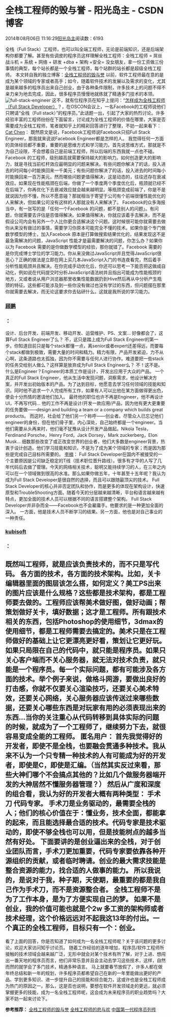 
# 全栈工程师的毁与誉 - 阳光岛主 - CSDN博客

2014年08月06日 11:16:29[阳光岛主](https://me.csdn.net/sunboy_2050)阅读数：6193


全栈（Full Stack）工程师，也可以叫全端工程师，无论是前端知识，还是后端架构你都要了解。甚至有些调皮的程序员这样理解全栈工程师：全栈工程师 = 屌丝战斗机 = 系统 + 网络 + 研发 +dba + 架构 +安全= 没女朋友，拿一份工资做三份事情的典型，每个站长都是一个全栈工程师，每个站群的站长都是超级全栈工程师。
本文转自我的独立博客：[全栈工程师的毁与誉](http://blog.ithomer.net/2014/08/full-stack-engineers-destroyed-and-reputation/)
以前，软件工程师最在意的是成为某个领域的专家或者高手；如今，随着软件技术的发展以及需求的变化，尤其是越来越多的程序员出来自己创业，由于各种条件限制，许多技术上的问题不得不亲力亲为地去完成，因此，很多程序员慢慢地就练就了精通多门技术的本领。
![full-stack-engineer](http://cdn.ithomer.net/wp-content/uploads/2014/08/full-stack-engineer.png)
这不，就有位程序员在知乎上提问：“[怎样成为全栈工程师（Full Stack Developer）](http://www.zhihu.com/question/22420900)？，在OSCON会议上，一名Facebook的工程师说他们只聘请“全栈（Full stack）”的程序员。”此话题一出，引起了大家的热烈讨论。许多经验丰富的工程师纷纷在下面留言，讨论成为全栈工程师的价值在哪里，大家是否需要成为全栈工程师，笔者就知乎上的精彩回答进行了整理，不妨一起来看下：
[Cat Chen](http://www.zhihu.com/people/catchen)：
既然原文是说，Facebook工程师说Facebook只招Full Stack Engineer，那我就来说说Facebook Engineer都是怎样的人。
我觉得任何一方面的具体经验都不重要，重要的是思维方式和学习能力。首先说思维方式，那就是不为自己设限，不会想着自己是前端工程师，所以后端的东西我就一点也不碰。Facebook 的工程师，级别越高就需要保持越大的影响力。如何创造更大的影响力，就是寻找当前杠杆效应最明显的问题来解决。有些问题你解决了的话，投入进去的时间每小时能换回来一千美元；有些问题你解决了的话，投入进去的时间每小时能换回来一百万美元。然而哪些问题更值得解决，这是动态的，往往还存在衰减效应。如果现在性能瓶颈在后端，你做了一个季度两个季度优化后，瓶颈就已经不在后端了，你再优化下去衰减效应就会越来越明显。等瓶颈变成前端了，你是不是就说因为你不懂，所以不愿意碰？那就相当于寄望于公司有个前端很懂性能优化的人来解决，但如果公司没有这样的人那就没有人来解决了。
Facebook的众多海报当中，有一张写的是「任何一个Facebook 的问题，都不是别人的问题」。有问题，你就需要去评估是否值得解决。如果值得解决，你就应该着手去解决，而不是假设公司内会有另外一个人比你更合适解决这个问题。这时候很可能你就需要去做你从来没有做过的事情，需要学习你原本可能完全不懂的技术。如果你是个专门做数学模型的博士，加入Facebook 原本是打算做搜索结果优化的，结果发现这不是最急需解决的问题，JavaScript 性能才是最需要解决的问题，你怎么办？如果你以为 Facebook 需要的是你做数学模型的经验，那你就错了。Facebook 需要的是你完成博士学位的学习能力。你从来没做过JavaScript并且觉得JavaScript很恶心？正确的做法是立即在网上买几本JavaScript入门的书连夜看完，然后着手分析性能瓶颈并且解决。在你完成手动优化后，你还可以思考一下能否把这做成自动化，例如说在代码提交时分析JavaScript语法树并且指出可能成为性能瓶颈的地方，又或者说从用户浏览器那里收集性能数据扔到Hive然后再从中分析产生瓶颈的特征。这些都可能涉及到一些你没有做过也没有学过的东西，但问题摆在那里你就需要去解决，而无论这要求你去钻研什么。这就是我所说的学习能力。
### [顾鹏](http://www.zhihu.com/people/peng-gu)
### ：
设计、后台开发、前端开发、移动开发、运营维护、PS、文案… 好像都会了，这算Full Stack Engineer了么？
不，这只是踏上成为Full Stack Engineer的第一步。你知道目前只是每个stack都懂一点，离senior或者expert还差得远，而要每个stack都做到极致，需要大量的时间和精力。精力有限，产品开发紧迫，力不从心啊，这条道路也太孤独，因为你不需要与任何人进行协作。难道要把一些stack的任务交给别人做么？这样算是放弃成为Full Stack Engineer么？
不！这不是。什么是Engineer？Engineer的本质工作是设计，开发出应用于大众的产品。
一个真正的Full Stack Engineer，他从生活中发现问题，洞察需求，他设计解决方案，并开发出初始版本的产品。为了达到目标，他愿意去学习任何领域的技能和知识。同时他不追求一个人完成所有工作，如果有人可以比他在某方面做得更出色，便会十分热情的邀请他们加入。
最终他的职位也许不再是Engineer，他不再设计UI，不再写代码… 他的工作不再是设计/开发一款应用/产品，因为他有更大更重要的任务要做——design and building a team or a company which builds great products。
而这时，社会给了他们另一个称呼——创业者。尽管众人已忘记他们engineer的身份，但在他们骨子里，内心深处，自己始终都是一个engineer。当他们需要从头再来时，他们毫不犹豫从设计开发产品做起。Nikola Tesla，Ferdinand Porsche，Henry Ford，Jack Dorsey，Mark zuckerberg，Elon Musk… 细数那些改变了或正改变世界的创业者，他们大多数是engineer背景，热衷于设计创造。他们学习技能和知识，不是为了成为某个领域的专家；而是因为那些是完成自己目标所需要的。
[李楠](http://www.zhihu.com/people/linan)：
Full Stack Developer在国内不被接受的一个主要原因是公司缺乏稳定的T线（技术职位晋升路线）。很多有才华的人写了几年代码后去做了管理。今天的网络相关技术，聪明又能持续学习的人，在三年之内可以在一个领域做到很高的水准。那么如果你做五年，十年甚至十五年呢？我认为成为Full Stack Developer是很自然的选择，而且可以跟随最顶尖的技术。
Full Stack Developer的核心并非否定团队和协作，而是更多的体现在架构设计，快速原型和TroubleShooting方面。随着今天的分层越来越清晰，平台和语言越来越有特点，更加全面的技术人员可以根据不同的语言搭建整个架构。
Full Stack Developer并非杂而全——Facebook也不会雇庸手。他要求的是一种更加全面的深入。 一方面，他是技术人员不断学习的结果。另一方面，他也是对自己事业的一种责任。
### [kubisoft](http://www.zhihu.com/people/kubisoft)
### ：
既然叫工程师，就是应该负责技术的，而不只是写代码。
各方面的技术，各方面的技术架构。比如，关卡编辑器里面的图层该怎么搭，如何定义？美工PS出来的图片应该是什么规格？这些都是技术架构，都是工程师要去做的。工程师应该帮美术做好图，做好动画；帮策划做好关卡，填好数据；这才是工程师。所有跟技术相关的东西，包括Photoshop的使用细节，3dmax的使用细节，都是工程师需要去搞定的。美术只是在工程师做好的基础上让它更漂亮更好看，策划让它更好玩。
如果只局限在自己的代码中，就只能是程序员。如果只关心客户端而不关心服务器，就无法对技术负责，就只能是一个程序员。每一个实际问题，都有可能涉及各方面的技术。举个例子来说，做格斗网游，要做出良好的打击感，你就不仅要关心渲染技巧，还要关心美术特效，还要关心网络，关心服务器应该传送过来哪些数据，还要关心哪些东西是对玩家有用的必须表现出来的东西…当你的关注重心从代码转移到具体实际的问题的时候，就成为了一个工程师了，继续努力下去，就很容易变成全能的工程师。
**匿名用户**：
首先我觉得好的开发者，即使不是全栈，也要融会贯通多种技术。我从来不认为一个只专精一种技术的人有可能成为好的开发者，即使是C，即使是汇编。（当然其实反过来看，那些大神们哪个不会搞点其他的？比如几个做服务器端开发的大神居然不懂服务器管理？）
然后从广度和深度的组合看，我认为好的开发者大概有两种类型：
手术刀
代码专家。
手术刀是业务驱动的，最需要全栈的人；他们的核心价值在于：懂业务，技术全面，都能拿的起来，而且能选择最合适的技术。代码专家是技术驱动的，即使不够全栈也可以用，但是技能树点的越多当然有好处。
下面要讲的是创业逼出来的全栈，对于创业团队而言，手术刀更加重要，代码专家要依靠各种开源组织的贡献，或者临时聘请。创业的最大需求技能是整合资源的能力，找合适的人做事的能力。
所以我说的，是说对于我，种子期，天使期，最重要的都是我自己作为手术刀，而不是资源整合者。
全栈工程师不是为了工作本身，是为了方便实现自己的梦。
如果不是创业，我的价值可能也就是个2w 多工资的架构师或者技术经理，这个价格远远对不起我这13年的付出。一个真正的全栈工程师，目标只有一个：**创业**。
---
看了上面的回答，你是否知道了如何成为一名全栈工程师呢？关于该问题的更多讨论，欢迎大家访问知乎讨论页。
随着工作经验的逐年增加，程序员/软件工程师所接触的技术领域会越来越广泛，无形中就会对某个技术有所了解，对于上进、想闯出一番天地的程序员而言，他们非常乐意并且会主动去学习这些技术，这样，自然而然的就学会了多门技术，精通多种语言。
马上就要春节放假了，许多人都在做年终总结和新一年的规划，许多程序员都希望自己在新的一年里能做出更好的产品、学到更多知识、进一步提升自己的技能和综合能力，这或许也是全栈工程师成为热门的原因之一。那么，这是否也说明，要想在软件开发领域走的更远，就必须掌握更多的技能，成为一名全栈工程师呢，这会成为未来程序员的职业趋势吗？大家不妨一起来讨论下。

**参考推荐：**
[全栈工程师的毁与誉](http://blog.ithomer.net/2014/08/full-stack-engineers-destroyed-and-reputation/)
[全栈工程师的悲与欢](http://blog.ithomer.net/2014/08/full-stack-the-grief-and-of-engineers-happy/)
[中国第一代程序员列传](http://blog.ithomer.net/2014/08/chinas-first-generation-of-programmers-biographies/)



